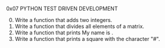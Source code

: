 0x07 PYTHON TEST DRIVEN DEVELOPMENT

0. Write a function that adds two integers.
1. Write a function that divides all elements of a matrix.
2. Write a function that prints My name is <first name> <last name>.
3. Write a function that prints a square with the character "#".
